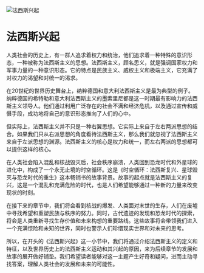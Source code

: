 ![法西斯兴起](/images/chapter.1.section.2.image.1.png)


# 法西斯兴起

人类社会的历史上，有一群人追求着权力和统治，他们追求着一种特殊的意识形态，一种被称为法西斯主义的思想。法西斯主义，顾名思义，就是强调国家权力和军事力量的一种意识形态。它的特点是民族主义、威权主义和极端主义，它充满了对权力的渴望和对统一的渴求。

在20世纪的世界历史舞台上，纳粹德国和意大利法西斯主义是最为典型的例子。纳粹德国的希特勒和意大利法西斯主义的墨索里尼都是这一时期最有影响力的法西斯主义领导人。他们通过利用广泛存在的社会不满和经济危机，以及通过宣传和威慑手段，成功地将自己的意识形态推向了人们的心中。

但实际上，法西斯主义并不只是一种右翼思想。它实际上来自于左右两派思想的结合。如果我们只从右派思想的角度看待法西斯主义，那么我们就忽视了法西斯主义来自于左派思想的渊源。法西斯主义的核心是权力和统一，而左右两派的思想都可以提供这样的核心。

在人类社会陷入混乱和核战毁灭后，社会秩序崩溃，人类回到恐龙时代和外星球的进化中，构成了一个永无止境的时空循环。这是《时空循环：法西斯复兴、星球毁灭与恐龙时代的重生》这本畅销书的故事背景。故事的起点就是法西斯主义的复兴，这是一个混乱和充满危险的时代，也是人们希望能够通过一种新的力量来改变现状的时刻。

在接下来的章节中，我们将会看到核战的爆发、人类面对末世的生存，人们在废墟中寻找希望和重塑民族与秩序的努力。同时，古代遗迹的发现和恐龙时代的探索，将会是人类重新寻找生存价值和未来构想的重要路线。这些故事将会带领我们进入一个充满惊险和未知的世界，同时也警示人们珍惜现实世界和对未来的思考。

所以，在开头的《法西斯兴起》这一小节中，我们将通过介绍法西斯主义的定义和特征，以及世界历史上的法西斯主义运动和其兴起的原因，来为后续章节的发展和故事的展开做好铺垫。我们希望读者能够对这一主题产生好奇和疑问，进而主动寻找答案，理解人类社会的发展和未来的可能性。
